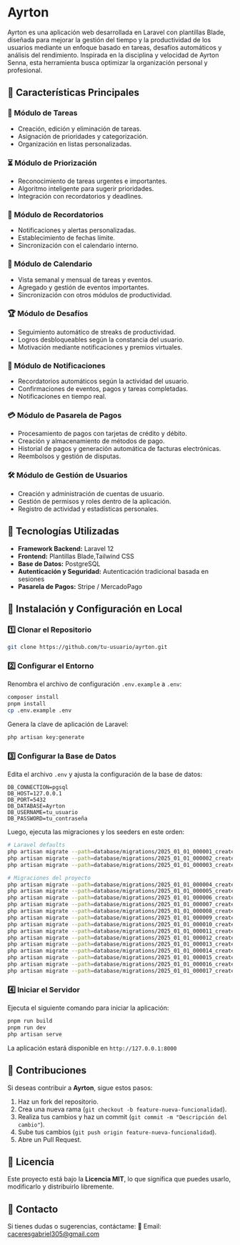 # Ayrton
Ayrton es una aplicación web desarrollada en Laravel con plantillas Blade, diseñada para mejorar la gestión del tiempo y la productividad de los usuarios mediante un enfoque basado en tareas, desafíos automáticos y análisis del rendimiento. Inspirada en la disciplina y velocidad de Ayrton Senna, esta herramienta busca optimizar la organización personal y profesional.

## 🚀 Características Principales

### 📌 Módulo de Tareas
- Creación, edición y eliminación de tareas.
- Asignación de prioridades y categorización.
- Organización en listas personalizadas.

### ⏳ Módulo de Priorización
- Reconocimiento de tareas urgentes e importantes.
- Algoritmo inteligente para sugerir prioridades.
- Integración con recordatorios y deadlines.

### 🔔 Módulo de Recordatorios
- Notificaciones y alertas personalizadas.
- Establecimiento de fechas límite.
- Sincronización con el calendario interno.

### 📅 Módulo de Calendario
- Vista semanal y mensual de tareas y eventos.
- Agregado y gestión de eventos importantes.
- Sincronización con otros módulos de productividad.

### 🏆 Módulo de Desafíos
- Seguimiento automático de streaks de productividad.
- Logros desbloqueables según la constancia del usuario.
- Motivación mediante notificaciones y premios virtuales.

### 📲 Módulo de Notificaciones
- Recordatorios automáticos según la actividad del usuario.
- Confirmaciones de eventos, pagos y tareas completadas.
- Notificaciones en tiempo real.

### 💳 Módulo de Pasarela de Pagos
- Procesamiento de pagos con tarjetas de crédito y débito.
- Creación y almacenamiento de métodos de pago.
- Historial de pagos y generación automática de facturas electrónicas.
- Reembolsos y gestión de disputas.

### 🛠️ Módulo de Gestión de Usuarios
- Creación y administración de cuentas de usuario.
- Gestión de permisos y roles dentro de la aplicación.
- Registro de actividad y estadísticas personales.

## 🔧 Tecnologías Utilizadas

- **Framework Backend:** Laravel 12
- **Frontend:** Plantillas Blade,Tailwind CSS
- **Base de Datos:** PostgreSQL
- **Autenticación y Seguridad:** Autenticación tradicional basada en sesiones
- **Pasarela de Pagos:** Stripe / MercadoPago

## 📜 Instalación y Configuración en Local

### 1️⃣ Clonar el Repositorio
```bash
git clone https://github.com/tu-usuario/ayrton.git
```

### 2️⃣ Configurar el Entorno
Renombra el archivo de configuración `.env.example` a `.env`:
```bash
composer install
pnpm install
cp .env.example .env
```
Genera la clave de aplicación de Laravel:
```bash
php artisan key:generate
```

### 3️⃣ Configurar la Base de Datos
Edita el archivo `.env` y ajusta la configuración de la base de datos:
```
DB_CONNECTION=pgsql
DB_HOST=127.0.0.1
DB_PORT=5432
DB_DATABASE=Ayrton
DB_USERNAME=tu_usuario
DB_PASSWORD=tu_contraseña
```

Luego, ejecuta las migraciones y los seeders en este orden:
```bash
# Laravel defaults
php artisan migrate --path=database/migrations/2025_01_01_000001_create_cache_table.php
php artisan migrate --path=database/migrations/2025_01_01_000002_create_jobs_table.php
php artisan migrate --path=database/migrations/2025_01_01_000003_create_sessions_table.php

# Migraciones del proyecto
php artisan migrate --path=database/migrations/2025_01_01_000004_create_roles_table.php
php artisan migrate --path=database/migrations/2025_01_01_000005_create_pqrs_table.php
php artisan migrate --path=database/migrations/2025_01_01_000006_create_plans_table.php
php artisan migrate --path=database/migrations/2025_01_01_000007_create_challenges_table.php
php artisan migrate --path=database/migrations/2025_01_01_000008_create_rankings_table.php
php artisan migrate --path=database/migrations/2025_01_01_000009_create_vouchers_table.php
php artisan migrate --path=database/migrations/2025_01_01_000010_create_tasks_table.php
php artisan migrate --path=database/migrations/2025_01_01_000011_create_payments_table.php
php artisan migrate --path=database/migrations/2025_01_01_000012_create_users_table.php
php artisan migrate --path=database/migrations/2025_01_01_000013_create_user_pqr_table.php
php artisan migrate --path=database/migrations/2025_01_01_000014_create_user_task_table.php
php artisan migrate --path=database/migrations/2025_01_01_000015_create_payment_user_table.php
php artisan migrate --path=database/migrations/2025_01_01_000016_create_challenge_task_table.php
php artisan migrate --path=database/migrations/2025_01_01_000017_create_challenge_ranking_table.php
```

### 4️⃣ Iniciar el Servidor
Ejecuta el siguiente comando para iniciar la aplicación:
```bash
pnpm run build
pnpm run dev
php artisan serve
```
La aplicación estará disponible en `http://127.0.0.1:8000`

## 🤝 Contribuciones

Si deseas contribuir a **Ayrton**, sigue estos pasos:
1. Haz un fork del repositorio.
2. Crea una nueva rama (`git checkout -b feature-nueva-funcionalidad`).
3. Realiza tus cambios y haz un commit (`git commit -m "Descripción del cambio"`).
4. Sube tus cambios (`git push origin feature-nueva-funcionalidad`).
5. Abre un Pull Request.

## 🏅 Licencia

Este proyecto está bajo la **Licencia MIT**, lo que significa que puedes usarlo, modificarlo y distribuirlo libremente.

## 📩 Contacto

Si tienes dudas o sugerencias, contáctame:
📧 Email: caceresgabriel305@gmail.com
